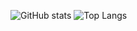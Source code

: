 ![GitHub stats](https://github-readme-stats.vercel.app/api?username=MrNick-code&hide=issues,contribs&show_icons=true&theme=tokyonight&layout=donut)
![Top Langs](https://github-readme-stats.vercel.app/api/top-langs/?username=MrNick-code)
